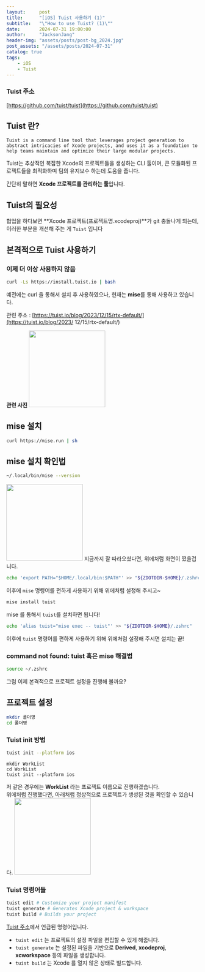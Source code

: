 ```yaml
---
layout:     post
title:      "[iOS] Tuist 사용하기 (1)"
subtitle:   "\"How to use Tuist? (1)\""
date:       2024-07-31 19:00:00
author:     "JacksonJang"
header-img: "assets/posts/post-bg_2024.jpg"
post_assets: "/assets/posts/2024-07-31"
catalog: true
tags:
    - iOS
    - Tuist
---
```

### Tuist 주소
[https://github.com/tuist/tuist](https://github.com/tuist/tuist)

## Tuist 란?
```
Tuist is a command line tool that leverages project generation to abstract intricacies of Xcode projects, and uses it as a foundation to help teams maintain and optimize their large modular projects.
```
Tuist는 추상적인 복잡한 Xcode의 프로젝트들을 생성하는 CLI 툴이며, 큰 모듈화된 프로젝트들을 최적화하며 팀의 유지보수 하는데 도움을 줍니다.

간단히 말하면 **Xcode 프로젝트를 관리하는 툴**입니다.

## Tuist의 필요성
협업을 하다보면 **Xcode 프로젝트(프로젝트명.xcodeproj)**가 git 충돌나게 되는데, 이러한 부분을 개선해 주는 게 `Tuist` 입니다

## 본격적으로 Tuist 사용하기
### 이제 더 이상 사용하지 않음
```sh
curl -Ls https://install.tuist.io | bash
```
예전에는 curl 을 통해서 설치 후 사용하였으나, 현재는 **mise**를 통해 사용하고 있습니다.
<br />

관련 주소 : [https://tuist.io/blog/2023/12/15/rtx-default/](https://tuist.io/blog/2023/
12/15/rtx-default/)
<br />

**관련 사진**
<img src="{{ page.post_assets }}/deprecated.png" style="height:200px" /> <br />

## mise 설치
```sh
curl https://mise.run | sh
```

## mise 설치 확인법
```sh
~/.local/bin/mise --version
```

<img src="{{ page.post_assets }}/setup_check.png" style="height:200px" /> 
지금까지 잘 따라오셨다면, 위에처럼 화면이 떴을겁니다.

```sh
echo 'export PATH="$HOME/.local/bin:$PATH"' >> "${ZDOTDIR-$HOME}/.zshrc"
```
이후에 `mise` 명령어를 편하게 사용하기 위해 위에처럼 설정해 주시고~


```sh
mise install tuist
```
mise 를 통해서 `tuist`를 설치하면 됩니다!


```sh
echo 'alias tuist="mise exec -- tuist"' >> "${ZDOTDIR-$HOME}/.zshrc"
```
이후에 `tuist` 명령어를 편하게 사용하기 위해 위에처럼 설정해 주시면 설치는 끝!


### command not found: tuist 혹은 mise 해결법
```sh
source ~/.zshrc
```

그럼 이제 본격적으로 프로젝트 설정을 진행해 볼까요?


## 프로젝트 설정
```sh
mkdir 폴더명
cd 폴더명
```

### Tuist init 방법
```sh
tuist init --platform ios
```
```
mkdir WorkList
cd WorkList
tuist init --platform ios
```
저 같은 경우에는 **WorkList** 라는 프로젝트 이름으로 진행하겠습니다.
<br />
위에처럼 진행했다면, 아래처럼 정상적으로 프로젝트가 생성된 것을 확인할 수 있습니다.
<img src="{{ page.post_assets }}/tuist_folder.png" style="height:200px" /> 

### Tuist 명령어들
```sh
tuist edit # Customize your project manifest
tuist generate # Generates Xcode project & workspace
tuist build # Builds your project
```
[Tuist 주소](#tuist-주소)에서 언급된 명령어입니다.

- `tuist edit` 는 프로젝트의 설정 파일을 편집할 수 있게 해줍니다.
- `tuist generate` 는 설정된 파일을 기반으로 **Derived**, **xcodeproj**, **xcworkspace** 등의 파일을 생성합니다.
- `tuist build` 는 Xcode 를 열지 않은 상태로 빌드합니다.
